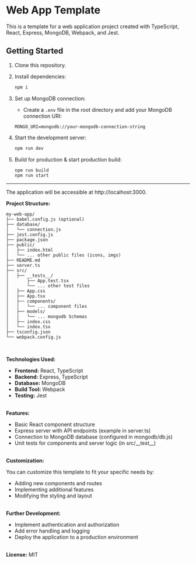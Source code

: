 # Web App Template

This is a template for a web application project created with TypeScript, React, Express, MongoDB, Webpack, and Jest.

## Getting Started

1. Clone this repository.
2. Install dependencies:

   ```bash
   npm i
   ```

3. Set up MongoDB connection:

   - Create a `.env` file in the root directory and add your MongoDB connection URI:

   ```
   MONGO_URI=mongodb://your-mongodb-connection-string
   ```

4. Start the development server:

   ```bash
   npm run dev
   ```

5. Build for production & start production build:

   ```bash
   npm run build
   npm run start
   ```

<hr>

The application will be accessible at http://localhost:3000.

**Project Structure:**

```
my-web-app/
├── babel.config.js (optional)
├── database/
│   └── connection.js
├── jest.config.js
├── package.json
├── public/
│   ├── index.html
│   └── ... other public files (icons, imgs)
├── README.md
├── server.ts
├── src/
│   ├── __tests__/
│       ├── App.test.tsx
│       └── ... other test files
│   ├── App.css
│   ├── App.tsx
│   ├── components/
│   │   └── ... component files
│   ├── models/
│   │   └── ... mongodb Schemas
│   ├── index.css
│   └── index.tsx
├── tsconfig.json
└── webpack.config.js
```

<br>

**Technologies Used:**

- **Frontend:** React, TypeScript
- **Backend:** Express, TypeScript
- **Database:** MongoDB
- **Build Tool:** Webpack
- **Testing:** Jest
  <br>
  <br>

**Features:**

- Basic React component structure
- Express server with API endpoints (example in server.ts)
- Connection to MongoDB database (configured in mongodb/db.js)
- Unit tests for components and server logic (in src/\_\_test\_\_)
  <br>
  <br>

**Customization:**

You can customize this template to fit your specific needs by:

- Adding new components and routes
- Implementing additional features
- Modifying the styling and layout
  <br>
  <br>

**Further Development:**

- Implement authentication and authorization
- Add error handling and logging
- Deploy the application to a production environment
  <br>
  <br>

**License:**
MIT
